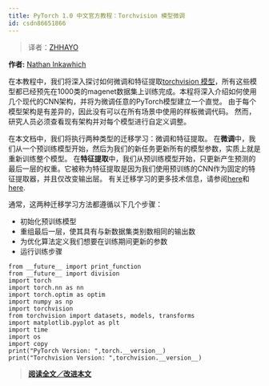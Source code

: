 ```yaml
---
title: PyTorch 1.0 中文官方教程：Torchvision 模型微调
id: csdn86651866
---
```


> 译者：[ZHHAYO](https://github.com/ZHHAYO)

**作者:** [Nathan Inkawhich](https://github.com/inkawhich)

在本教程中，我们将深入探讨如何微调和特征提取[torchvision 模型](https://pytorch.org/docs/stable/torchvision/models.html)，所有这些模型都已经预先在1000类的magenet数据集上训练完成。本程将深入介绍如何使用几个现代的CNN架构，并将为微调任意的PyTorch模型建立一个直觉。 由于每个模型架构是有差异的，因此没有可以在所有场景中使用的样板微调代码。 然而，研究人员必须查看现有架构并对每个模型进行自定义调整。

在本文档中，我们将执行两种类型的迁移学习：微调和特征提取。 在**微调**中，我们从一个预训练模型开始，然后为我们的新任务更新所有的模型参数，实质上就是重新训练整个模型。 在**特征提取**中，我们从预训练模型开始，只更新产生预测的最后一层的权重。它被称为特征提取是因为我们使用预训练的CNN作为固定的特征提取器，并且仅改变输出层。 有关迁移学习的更多技术信息，请参阅[here](https://cs231n.github.io/transfer-learning/)和[here](https://ruder.io/transfer-learning/).

通常，这两种迁移学习方法都遵循以下几个步骤：

*   初始化预训练模型
*   重组最后一层，使其具有与新数据集类别数相同的输出数
*   为优化算法定义我们想要在训练期间更新的参数
*   运行训练步骤

```
from __future__ import print_function
from __future__ import division
import torch
import torch.nn as nn
import torch.optim as optim
import numpy as np
import torchvision
from torchvision import datasets, models, transforms
import matplotlib.pyplot as plt
import time
import os
import copy
print("PyTorch Version: ",torch.__version__)
print("Torchvision Version: ",torchvision.__version__) 
```

> [**阅读全文／改进本文**](https://github.com/apachecn/pytorch-doc-zh/blob/master/docs/1.0/finetuning_torchvision_models_tutorial.md)